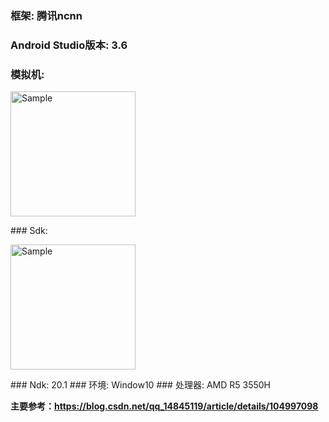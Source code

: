 ### 框架: 腾讯ncnn
### Android Studio版本: 3.6
### 模拟机:
  <p>
		<img src="https://github.com/lcylmhlcy/Project-Arrangement/raw/master/img/ncnn_win_1.png" alt="Sample" height=200>
	</p>
### Sdk:
  <p>
		<img src="https://github.com/lcylmhlcy/Project-Arrangement/raw/master/img/ncnn_win_2.png" alt="Sample" height=200>
	</p>
### Ndk: 20.1
### 环境: Window10
### 处理器: AMD R5 3550H

**主要参考：https://blog.csdn.net/qq_14845119/article/details/104997098**
